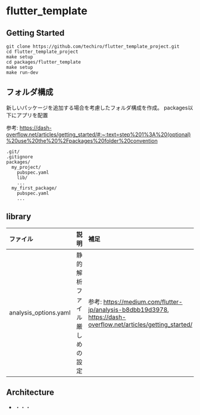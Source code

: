 # flutter_template

## Getting Started

```
git clone https://github.com/techiro/flutter_template_project.git
cd flutter_template_project
make setup
cd packages/flutter_template
make setup
make run-dev

```


## フォルダ構成

新しいパッケージを追加する場合を考慮したフォルダ構成を作成。
packages以下にアプリを配置

参考: https://dash-overflow.net/articles/getting_started/#:~:text=step%201%3A%20(optional)%20use%20the%20%2Fpackages%20folder%20convention

```
.git/
.gitignore
packages/
  my_project/
    pubspec.yaml
    lib/
    ...
  my_first_package/
    pubspec.yaml
    ...
```

## library

| ファイル              | 説明                         | 補足                                                                                                           |
| :-------------------- | :--------------------------- | :------------------------------------------------------------------------------------------------------------- |
| analysis_options.yaml | 静的解析ファイル厳しめの設定 | 参考: https://medium.com/flutter-jp/analysis-b8dbb19d3978, https://dash-overflow.net/articles/getting_started/ |

## Architecture

- ・・・
